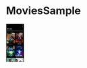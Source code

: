 # MoviesSample

<img src="https://github.com/doganekici/MoviesSample/blob/main/ScreenShots/List.png?raw=true" width="48">
